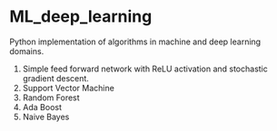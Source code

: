 # ML_deep_learning
Python implementation of algorithms in machine and deep learning domains.
1. Simple feed forward network with ReLU activation and stochastic gradient descent.
2. Support Vector Machine
3. Random Forest
4. Ada Boost
5. Naive Bayes
